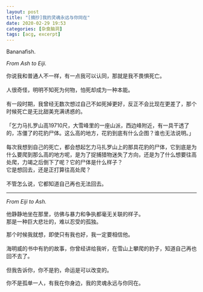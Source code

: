 ```yaml
---
layout: post
title: "[摘抄]我的灵魂永远与你同在"
date: 2020-02-29 19:53
categories: [杂食脑洞]
tags: [acg, excerpt]
---
```


Bananafish.

<!-- more -->

*From Ash to Eiji.*

你说我和普通人不一样，有一点我可以认同，那就是我不畏惧死亡。
<br>
<br>
人很奇怪，明明不知死为何物，怕死却成为一种本能。
<br><br>
有一段时期，我曾经无数次想过自己不如死掉更好，反正不会比现在更差了，那个时候死亡是无比甜美充满诱惑的。
<br><br>
「乞力马扎罗山高19710尺，大雪峰里的一座山派，西边峰附近，有一具干透了的，冻僵了的花豹尸体。这么高的地方，花豹到底有什么企图？谁也无法说明。」
<br><br>
每次我想到自己的死亡，都会想起乞力马扎罗山上的那具花豹的尸体，它到底是为什么要爬到那么高的地方呢，是为了捉捕猎物迷失了方向，还是为了什么想要往高处爬，力竭之后倒下了呢？它的尸体是什么样子？
<br>
它是想回去，还是正打算往高处爬？
<br>
<br>
不管怎么说，它都知道自己再也无法回去。

---

*From Eiji to Ash.*

他静静地坐在那里，彷佛与暴力和争执都毫无关联的样子。
<br>
那是一种巨大悲壮的，难以忍受的孤独。

那个时候我就想，即使只有我也好，我一定要相信他。
<br><br>
海明威的书中有豹的故事，你曾经讲给我听，在雪山上攀爬的豹子，知道自己再也回不去了。
<br><br>
但我告诉你，你不是豹，命运是可以改变的。

你不是孤单一人，有我在你身边，我的灵魂永远与你同在。
